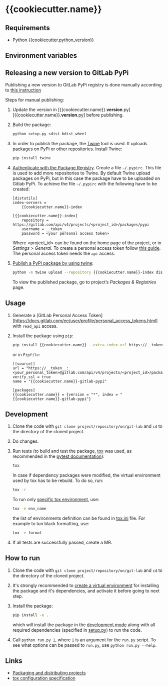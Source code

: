 # {{cookiecutter.name}}


## Requirements

* Python {{cookiecutter.python_version}}


## Environment variables


## Releasing a new version to GitLab PyPi

Publishing a new version to GitLab PyPi registry is done manually according to [this instruction](https://docs.gitlab.com/ee/user/packages/pypi_repository/#authenticate-with-a-personal-access-token)

Steps for manual publishing:
1. Update the version in [{{cookiecutter.name}}.__version__.py][{{cookiecutter.name}}.__version__.py] before publishing.

2. Build the package:
   ```bash
   python setup.py sdist bdist_wheel
   ```

3. In order to publish the package, the [Twine](https://pypi.or/project/twine/) tool is used. It uploads packages on PyPi or other repositories. Install Twine:
   ```bash
   pip install twine
   ```

4. [Authenticate with the Package Registry](https://docs.gitlab.com/ee/user/packages/pypi_repository/#authenticate-with-the-package-registry). Create a file `~/.pypirc`. This file is used to add more repositories to Twine. By default Twine upload packages on PyPi, but in this case the package have to be uploaded on Gitlab PyPi. To achieve the file `~/.pypirc` with the following have to be created:
   ```
   [distutils]
   index-servers =
       {{cookiecutter.name}}-index

   [{{cookiecutter.name}}-index]
       repository = https://gitlab.com/api/v4/projects/<project_id>/packages/pypi
       username = __token__
       password = <your personal access token>
   ```
   Where <project_id> can be found on the home page of the project, or in *Settings > General*. To create a personal access token follow [this guide](https://docs.gitlab.com/ee/user/profile/personal_access_tokens.html). The personal access token needs the `api` access.

4. [Publish a PyPI package by using twine](https://docs.gitlab.com/ee/user/packages/pypi_repository/#publish-a-pypi-package-by-using-twine):
   ```bash
   python -m twine upload --repository {{cookiecutter.name}}-index dist/{{cookiecutter.name}}-<version>*
   ```
   To view the published package, go to project’s *Packages & Registries* page.


## Usage

1. Generate a [GitLab Personal Access Token][https://docs.gitlab.com/ee/user/profile/personal_access_tokens.html] with `read_api` access.

2. Install the package using `pip`:
   ```bash
   pip install {{cookiecutter.name}} --extra-index-url https://__token__:<your_personal_token>@gitlab.com/api/v4/projects/<project_id>/packages/pypi/simple
   ```

   or in `Pipfile`:
   ```
   [[source]]
   url = "https://__token__:<your_personal_token>@gitlab.com/api/v4/projects/<project_id>/packages/pypi/simple"
   verify_ssl = true
   name = "{{cookiecutter.name}}-gitlab-pypi"

   [packages]
   {{cookiecutter.name}} = {version = "*", index = "{{cookiecutter.name}}-gitlab-pypi"}
   ```


## Development

1. Clone the code with `git clone project/repository/on/git-lab` and `cd` to the directory of the cloned project.

2. Do changes.

3. Run tests (to build and test the package, [tox](https://tox.readthedocs.io/en/latest/) was used, as recommended in the [pytest documentation](https://docs.pytest.org/en/stable/goodpractices.html#tox)):
   ```bash
   tox
   ```

   In case if dependency packages were modified, the virtual environment used by tox has to be rebuild. To do so, run:
   ```bash
   tox -r
   ```

   To run only [specific tox environment](https://tox.readthedocs.io/en/latest/example/general.html#selecting-one-or-more-environments-to-run-tests-against), use:
   ```bash
   tox -e env_name
   ```

   the list of environments definition can be found in [tox.ini](tox.ini) file. For example to tun black formatting, use:
   ```bash
   tox -e format
   ```

4. If all tests are successfully passed, create a MR.


## How to run

1. Clone the code with `git clone project/repository/on/git-lab` and `cd` to the directory of the cloned project.

2. It's strongly recommended to [create a virtual environment](https://docs.python.org/3/tutorial/venv.html#creating-virtual-environments) for installing the package and it's dependencies, and activate it before going to next step.

3. Install the package:
   ```bash
   pip install -e .
   ```
   which will install the package in the [development mode](https://packaging.python.org/guides/distributing-packages-using-setuptools/#working-in-development-mode) along with all required dependencies (specified in [setup.py](setup.py)) to run the code. 

   
4. Call `python run.py 1`, where `1` is an argument for the ``run.py`` script. To see what options can be passed to `run.py`, use `python run.py --help`.


## Links

* [Packaging and distributing projects](https://packaging.python.org/guides/distributing-packages-using-setuptools)
* [tox configuration specification](https://tox.readthedocs.io/en/latest/config.html)
